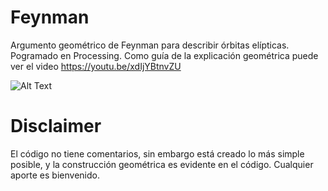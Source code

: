 # Feynman
Argumento geométrico de Feynman para describir órbitas elípticas. Pogramado en Processing. Como guía de la explicación geométrica puede ver el video https://youtu.be/xdIjYBtnvZU

![Alt Text](https://media.giphy.com/media/vFKqnCdLPNOKc/giphy.gif)

# Disclaimer
El código no tiene comentarios, sin embargo está creado lo más simple posible, y la construcción geométrica es evidente en el código.  Cualquier aporte es bienvenido.

